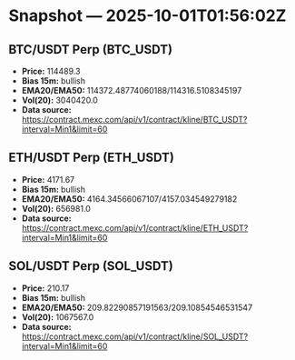 # Snapshot — 2025-10-01T01:56:02Z

## BTC/USDT Perp (BTC_USDT)
- **Price:** 114489.3
- **Bias 15m:** bullish
- **EMA20/EMA50:** 114372.48774060188/114316.5108345197
- **Vol(20):** 3040420.0
- **Data source:** https://contract.mexc.com/api/v1/contract/kline/BTC_USDT?interval=Min1&limit=60

## ETH/USDT Perp (ETH_USDT)
- **Price:** 4171.67
- **Bias 15m:** bullish
- **EMA20/EMA50:** 4164.34566067107/4157.034549279182
- **Vol(20):** 656981.0
- **Data source:** https://contract.mexc.com/api/v1/contract/kline/ETH_USDT?interval=Min1&limit=60

## SOL/USDT Perp (SOL_USDT)
- **Price:** 210.17
- **Bias 15m:** bullish
- **EMA20/EMA50:** 209.82290857191563/209.10854546531547
- **Vol(20):** 1067567.0
- **Data source:** https://contract.mexc.com/api/v1/contract/kline/SOL_USDT?interval=Min1&limit=60
